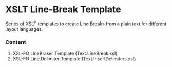 # XSLT Line-Break Template
Series of XSLT templates to create Line Breaks from a plain text for different layout languages.

### Content

1. XSL-FO LineBraker Template (Text.LineBreak.xsl)
1. XSL-FO Line Delimiter Template (Text.InsertDelimiters.xsl)

